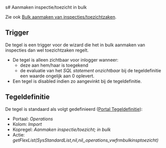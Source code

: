s# Aanmaken inspectie/toezicht in bulk

Zie ook [Bulk aanmaken van inspecties/toezichtzaken](/docs/probleemoplossing/programmablokken/bulkinspzaken.md).

## Trigger

De tegel is een trigger voor de wizard die het in bulk aanmaken van inspecties dan wel toezichtzaken regelt.

* De tegel is alleen zichtbaar voor inlogger wanneer:
  * deze aan hem/haar is toegekend
  * de evaluatie van het *SQL statement onzichtbaar* bij de tegeldefinitie een waarde ongelijk aan 0 oplevert.
* Een tegel is disabled indien zo aangevinkt bij de tegeldefinitie.

## Tegeldefinitie

De tegel is standaard als volgt gedefinieerd ([Portal Tegeldefinitie](/docs/instellen_inrichten/portaldefinitie/portal_tegel.md)):

* Portaal: *Operations*
* Kolom: *Import*
* Kopregel: *Aanmaken inspectie/toezicht; in bulk*
* Actie: *getFlexList(SysStandardList,nil,nil,,operations_vwfrmbulkinsptoezicht)*
